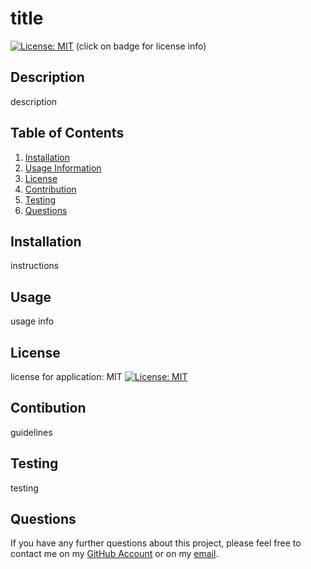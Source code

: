 
# title

[![License: MIT](https://img.shields.io/badge/License-MIT-yellow.svg)](https://opensource.org/licenses/MIT)
(click on badge for license info)

## Description

description

## Table of Contents
1. [Installation](#installation)
2. [Usage Information]($usage)
3. [License](#license)
4. [Contribution](#contribution)
5. [Testing](#testing)
6. [Questions](#questions)

## Installation

instructions

## Usage

usage info

## License

license for application: MIT [![License: MIT](https://img.shields.io/badge/License-MIT-yellow.svg)](https://opensource.org/licenses/MIT)

## Contibution

guidelines

## Testing

testing

## Questions

If you have any further questions about this project, please feel free to contact me on my
[GitHub Account](https://github.com/lconnell1000) or on my [email](mailto:lconnell1000@gmail.com).
